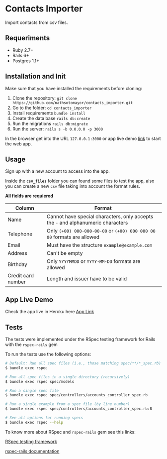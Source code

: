 # Contacts Importer

Import contacts from csv files.


## Requeriments

* Ruby 2.7+
* Rails 6+
* Postgres 1.1+


## Installation and Init

Make sure that you have installed the requirements before cloning:

1. Clone the repository: `git clone https://github.com/nathsotomayor/contacts_importer.git`
2. Go to the folder: `cd contacts_importer`
3. Install requirements `bundle install`
4. Create the data base `rails db:create`
5. Run the migrations `rails db:migrate`
6. Run the server: `rails s -b 0.0.0.0 -p 3000`

In the browser get into the URL `127.0.0.1:3000` or app live demo [link](https://csv-importer-nathsotomayor.herokuapp.com/) to start the web app.


## Usage

Sign up with a new account to access into the app.

Inside the **`csv_files`** folder you can found some files to test the app, also you can create a new `csv` file taking into account the format rules.

**All fields are requiered**

| Column | Format |
| ------ | ------ |
| Name	| Cannot have special characters, only accepts the `-` and alphanumeric characters |
| Telephone | 	Only `(+00) 000-000-00-00` or `(+00) 000 000 00 00` formats are allowed |
| Email | 	Must have the structure `example@example.com` |
| Address | 	Can't be empty |
| Birthday | 	Only `YYYYMMDD` or `YYYY-MM-DD` formats are allowed |
| Credit card number | 	Length and issuer have to be valid |


## App Live Demo

Check the app live in Heroku here [App Link](https://csv-importer-nathsotomayor.herokuapp.com/)


## Tests

The tests were implemented under the RSpec testing framework for Rails with the `rspec-rails` gem

To run the tests use the following options:

```bash
# Default: Run all spec files (i.e., those matching spec/**/*_spec.rb)
$ bundle exec rspec

# Run all spec files in a single directory (recursively)
$ bundle exec rspec spec/models

# Run a single spec file
$ bundle exec rspec spec/controllers/accounts_controller_spec.rb

# Run a single example from a spec file (by line number)
$ bundle exec rspec spec/controllers/accounts_controller_spec.rb:8

# See all options for running specs
$ bundle exec rspec --help
```

To know more about RSpec and `rspec-rails` gem see this links:

[RSpec testing framework](http://rspec.info/)

[rspec-rails documentation](https://github.com/rspec/rspec-rails)